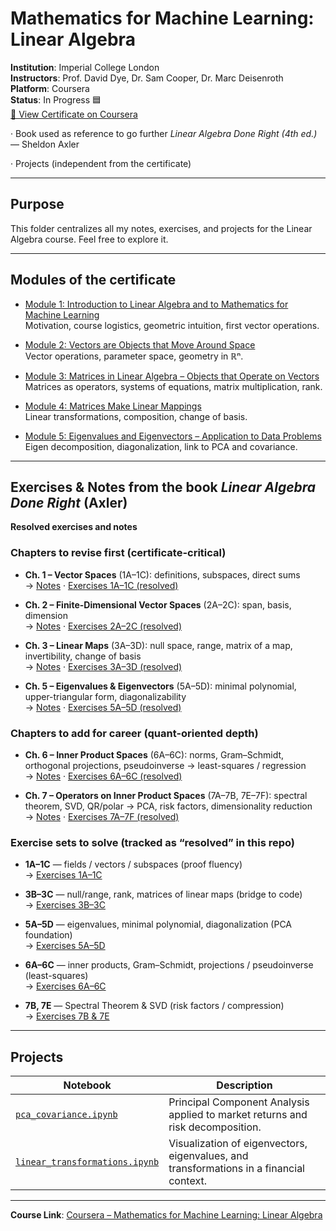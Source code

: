 # Mathematics for Machine Learning: Linear Algebra
**Institution**: Imperial College London  
**Instructors**: Prof. David Dye, Dr. Sam Cooper, Dr. Marc Deisenroth  
**Platform**: Coursera  
**Status**: In Progress 🟦  
[📄 View Certificate on Coursera](https://www.coursera.org/learn/linear-algebra-machine-learning)



· Book used as reference to go further *Linear Algebra Done Right (4th ed.)* — Sheldon Axler 

· Projects (independent from the certificate)

---

## Purpose
This folder centralizes all my notes, exercises, and projects for the Linear Algebra course.
Feel free to explore it.

---

## Modules of the certificate
- [Module 1: Introduction to Linear Algebra and to Mathematics for Machine Learning](modules/module_1/README.md)  
  Motivation, course logistics, geometric intuition, first vector operations.

- [Module 2: Vectors are Objects that Move Around Space](modules/module_2/README.md)  
  Vector operations, parameter space, geometry in ℝⁿ.

- [Module 3: Matrices in Linear Algebra – Objects that Operate on Vectors](modules/module_3/README.md)  
  Matrices as operators, systems of equations, matrix multiplication, rank.

- [Module 4: Matrices Make Linear Mappings](modules/module_4/README.md)  
  Linear transformations, composition, change of basis.

- [Module 5: Eigenvalues and Eigenvectors – Application to Data Problems](modules/module_5/README.md)  
  Eigen decomposition, diagonalization, link to PCA and covariance.

---

## Exercises & Notes from the book *Linear Algebra Done Right* (Axler)
**Resolved exercises and notes**

### Chapters to revise first (certificate-critical)
- **Ch. 1 – Vector Spaces** (1A–1C): definitions, subspaces, direct sums  
  → [Notes](./book_axler/ch01_vector_spaces/README.md) · [Exercises 1A–1C (resolved)](./book_axler/ch01_vector_spaces/exercises_1A_1C.md)

- **Ch. 2 – Finite-Dimensional Vector Spaces** (2A–2C): span, basis, dimension  
  → [Notes](./book_axler/ch02_finite_dimensional/README.md) · [Exercises 2A–2C (resolved)](./book_axler/ch02_finite_dimensional/exercises_2A_2C.md)

- **Ch. 3 – Linear Maps** (3A–3D): null space, range, matrix of a map, invertibility, change of basis  
  → [Notes](./book_axler/ch03_linear_maps/README.md) · [Exercises 3A–3D (resolved)](./book_axler/ch03_linear_maps/exercises_3A_3D.md)

- **Ch. 5 – Eigenvalues & Eigenvectors** (5A–5D): minimal polynomial, upper-triangular form, diagonalizability  
  → [Notes](./book_axler/ch05_eigenvalues/README.md) · [Exercises 5A–5D (resolved)](./book_axler/ch05_eigenvalues/exercises_5A_5D.md)

### Chapters to add for career (quant-oriented depth)
- **Ch. 6 – Inner Product Spaces** (6A–6C): norms, Gram–Schmidt, orthogonal projections, pseudoinverse → least-squares / regression  
  → [Notes](./book_axler/ch06_inner_product/README.md) · [Exercises 6A–6C (resolved)](./book_axler/ch06_inner_product/exercises_6A_6C.md)

- **Ch. 7 – Operators on Inner Product Spaces** (7A–7B, 7E–7F): spectral theorem, SVD, QR/polar → PCA, risk factors, dimensionality reduction  
  → [Notes](./book_axler/ch07_operators/README.md) · [Exercises 7A–7F (resolved)](./book_axler/ch07_operators/exercises_7A_7F.md)

### Exercise sets to solve (tracked as “resolved” in this repo)
- **1A–1C** — fields / vectors / subspaces (proof fluency)  
  → [Exercises 1A–1C](./book_axler/ch01_vector_spaces/exercises_1A_1C.md)

- **3B–3C** — null/range, rank, matrices of linear maps (bridge to code)  
  → [Exercises 3B–3C](./book_axler/ch03_linear_maps/exercises_3B_3C.md)

- **5A–5D** — eigenvalues, minimal polynomial, diagonalization (PCA foundation)  
  → [Exercises 5A–5D](./book_axler/ch05_eigenvalues/exercises_5A_5D.md)

- **6A–6C** — inner products, Gram–Schmidt, projections / pseudoinverse (least-squares)  
  → [Exercises 6A–6C](./book_axler/ch06_inner_product/exercises_6A_6C.md)

- **7B, 7E** — Spectral Theorem & SVD (risk factors / compression)  
  → [Exercises 7B & 7E](./book_axler/ch07_operators/exercises_7B_7E.md)

---

## Projects
| Notebook | Description |
|-----------|-------------|
| [`pca_covariance.ipynb`](projects/pca_covariance.ipynb) | Principal Component Analysis applied to market returns and risk decomposition. |
| [`linear_transformations.ipynb`](projects/linear_transformations.ipynb) | Visualization of eigenvectors, eigenvalues, and transformations in a financial context. |

---

**Course Link**: [Coursera – Mathematics for Machine Learning: Linear Algebra](https://www.coursera.org/learn/linear-algebra-machine-learning)
